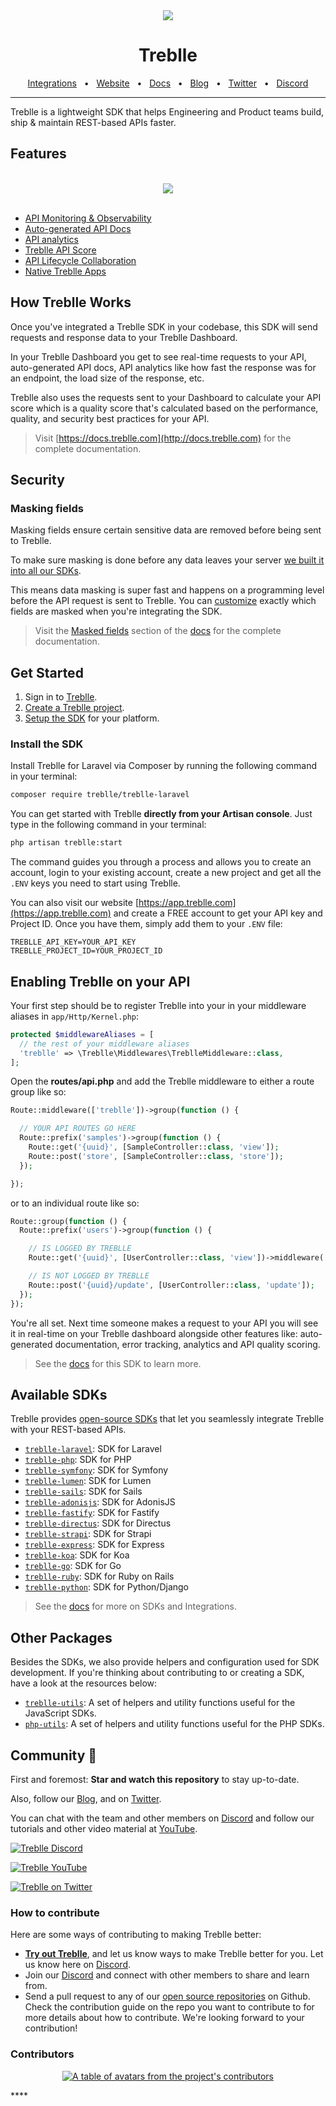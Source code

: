 <div align="center">
  <img src="https://github.com/user-attachments/assets/259fcb2a-b025-4331-9e40-a34be1c5aeb0"/>
</div>
<div align="center">

# Treblle

<a href="https://docs.treblle.com/en/integrations" target="_blank">Integrations</a>
<span>&nbsp;&nbsp;•&nbsp;&nbsp;</span>
<a href="http://treblle.com/" target="_blank">Website</a>
<span>&nbsp;&nbsp;•&nbsp;&nbsp;</span>
<a href="https://docs.treblle.com" target="_blank">Docs</a>
<span>&nbsp;&nbsp;•&nbsp;&nbsp;</span>
<a href="https://blog.treblle.com" target="_blank">Blog</a>
<span>&nbsp;&nbsp;•&nbsp;&nbsp;</span>
<a href="https://twitter.com/treblleapi" target="_blank">Twitter</a>
<span>&nbsp;&nbsp;•&nbsp;&nbsp;</span>
<a href="https://treblle.com/chat" target="_blank">Discord</a>
<br />

  <hr />
</div>

Treblle is a lightweight SDK that helps Engineering and Product teams build, ship & maintain REST-based APIs faster.

## Features

<div align="center">
  <br />
  <img src="https://github.com/user-attachments/assets/1449d1a0-e2e9-421d-8782-51c831c0fd21"/>
  <br />
  <br />
</div>

- [API Monitoring & Observability](https://www.treblle.com/features/api-monitoring-observability)
- [Auto-generated API Docs](https://www.treblle.com/features/auto-generated-api-docs)
- [API analytics](https://www.treblle.com/features/api-analytics)
- [Treblle API Score](https://www.treblle.com/features/api-quality-score)
- [API Lifecycle Collaboration](https://www.treblle.com/features/api-lifecycle)
- [Native Treblle Apps](https://www.treblle.com/features/native-apps)


## How Treblle Works
Once you've integrated a Treblle SDK in your codebase, this SDK will send requests and response data to your Treblle Dashboard.

In your Treblle Dashboard you get to see real-time requests to your API, auto-generated API docs, API analytics like how fast the response was for an endpoint, the load size of the response, etc.

Treblle also uses the requests sent to your Dashboard to calculate your API score which is a quality score that's calculated based on the performance, quality, and security best practices for your API.

> Visit [https://docs.treblle.com](http://docs.treblle.com) for the complete documentation.

## Security

### Masking fields
Masking fields ensure certain sensitive data are removed before being sent to Treblle.

To make sure masking is done before any data leaves your server [we built it into all our SDKs](https://docs.treblle.com/en/security/masked-fields#fields-masked-by-default).

This means data masking is super fast and happens on a programming level before the API request is sent to Treblle. You can [customize](https://docs.treblle.com/en/security/masked-fields#custom-masked-fields) exactly which fields are masked when you're integrating the SDK.

> Visit the [Masked fields](https://docs.treblle.com/en/security/masked-fields) section of the [docs](https://docs.sailscasts.com) for the complete documentation.


## Get Started

1. Sign in to [Treblle](https://app.treblle.com).
2. [Create a Treblle project](https://docs.treblle.com/en/dashboard/projects#creating-a-project).
3. [Setup the SDK](#install-the-SDK) for your platform.

### Install the SDK

Install Treblle for Laravel via Composer by running the following command in your terminal:

```sh
composer require treblle/treblle-laravel
```

You can get started with Treblle **directly from your Artisan console**. Just type in the following command in your
terminal:

```bash
php artisan treblle:start
```

The command guides you through a process and allows you to create an account, login to your existing account, create a
new project and get all the `.ENV` keys you need to start using Treblle.

You can also visit our website [https://app.treblle.com](https://app.treblle.com) and create a FREE account to get your API key and Project ID. Once
you have them, simply add them to your `.ENV` file:

```shell
TREBLLE_API_KEY=YOUR_API_KEY
TREBLLE_PROJECT_ID=YOUR_PROJECT_ID
```
## Enabling Treblle on your API

Your first step should be to register Treblle into your in your middleware aliases in `app/Http/Kernel.php`:

```php
protected $middlewareAliases = [
  // the rest of your middleware aliases
  'treblle' => \Treblle\Middlewares\TreblleMiddleware::class,
];
```

Open the **routes/api.php** and add the Treblle middleware to either a route group like so:

```php
Route::middleware(['treblle'])->group(function () {

  // YOUR API ROUTES GO HERE
  Route::prefix('samples')->group(function () {
    Route::get('{uuid}', [SampleController::class, 'view']);
    Route::post('store', [SampleController::class, 'store']);
  });

});
```

or to an individual route like so:

```php
Route::group(function () {
  Route::prefix('users')->group(function () {

    // IS LOGGED BY TREBLLE
    Route::get('{uuid}', [UserController::class, 'view'])->middleware('treblle');

    // IS NOT LOGGED BY TREBLLE
    Route::post('{uuid}/update', [UserController::class, 'update']);
  });
});
```

You're all set. Next time someone makes a request to your API you will see it in real-time on your Treblle dashboard
alongside other features like: auto-generated documentation, error tracking, analytics and API quality scoring.

> See the [docs](https://docs.treblle.com/en/integrations/laravel) for this SDK to learn more.

## Available SDKs

Treblle provides [open-source SDKs](https://docs.treblle.com/en/integrations) that let you seamlessly integrate Treblle with your REST-based APIs.

- [`treblle-laravel`](https://github.com/Treblle/treblle-laravel): SDK for Laravel
- [`treblle-php`](https://github.com/Treblle/treblle-php): SDK for PHP
- [`treblle-symfony`](https://github.com/Treblle/treblle-symfony): SDK for Symfony
- [`treblle-lumen`](https://github.com/Treblle/treblle-lumen): SDK for Lumen
- [`treblle-sails`](https://github.com/Treblle/treblle-sails): SDK for Sails
- [`treblle-adonisjs`](https://github.com/Treblle/treblle-adonisjs): SDK for AdonisJS
- [`treblle-fastify`](https://github.com/Treblle/treblle-fastify): SDK for Fastify
- [`treblle-directus`](https://github.com/Treblle/treblle-directus): SDK for Directus
- [`treblle-strapi`](https://github.com/Treblle/treblle-strapi): SDK for Strapi
- [`treblle-express`](https://github.com/Treblle/treblle-express): SDK for Express
- [`treblle-koa`](https://github.com/Treblle/treblle-koa): SDK for Koa
- [`treblle-go`](https://github.com/Treblle/treblle-go): SDK for Go
- [`treblle-ruby`](https://github.com/Treblle/treblle-ruby): SDK for Ruby on Rails
- [`treblle-python`](https://github.com/Treblle/treblle-python): SDK for Python/Django

> See the [docs](https://docs.treblle.com/en/integrations) for more on SDKs and Integrations.

## Other Packages

Besides the SDKs, we also provide helpers and configuration used for SDK
development. If you're thinking about contributing to or creating a SDK, have a look at the resources
below:

- [`treblle-utils`](https://github.com/Treblle/treblle-utils):  A set of helpers and
  utility functions useful for the JavaScript SDKs.
- [`php-utils`](https://github.com/Treblle/php-utils):   A set of helpers and
  utility functions useful for the PHP SDKs.

## Community 💙

First and foremost: **Star and watch this repository** to stay up-to-date.

Also, follow our [Blog](https://blog.treblle.com), and on [Twitter](https://twitter.com/treblleapi).

You can chat with the team and other members on [Discord](https://treblle.com/chat) and follow our tutorials and other video material at [YouTube](https://youtube.com/@treblle).

[![Treblle Discord](https://img.shields.io/badge/Treblle%20Discord-Join%20our%20Discord-F3F5FC?labelColor=7289DA&style=for-the-badge&logo=discord&logoColor=F3F5FC&link=https://treblle.com/chat)](https://treblle.com/chat)

[![Treblle YouTube](https://img.shields.io/badge/Treblle%20YouTube-Subscribe%20on%20YouTube-F3F5FC?labelColor=c4302b&style=for-the-badge&logo=YouTube&logoColor=F3F5FC&link=https://youtube.com/@treblle)](https://youtube.com/@treblle)

[![Treblle on Twitter](https://img.shields.io/badge/Treblle%20on%20Twitter-Follow%20Us-F3F5FC?labelColor=1DA1F2&style=for-the-badge&logo=Twitter&logoColor=F3F5FC&link=https://twitter.com/treblleapi)](https://twitter.com/treblleapi)

### How to contribute

Here are some ways of contributing to making Treblle better:

- **[Try out Treblle](https://docs.treblle.com/en/introduction#getting-started)**, and let us know ways to make Treblle better for you. Let us know here on [Discord](https://treblle.com/chat).
- Join our [Discord](https://treblle.com/chat) and connect with other members to share and learn from.
- Send a pull request to any of our [open source repositories](https://github.com/Treblle) on Github. Check the contribution guide on the repo you want to contribute to for more details about how to contribute. We're looking forward to your contribution!

### Contributors
<a href="https://github.com/Treblle/treblle-laravel/graphs/contributors">
  <p align="center">
    <img  src="https://contrib.rocks/image?repo=Treblle/treblle-laravel" alt="A table of avatars from the project's contributors" />
  </p>
</a>****

